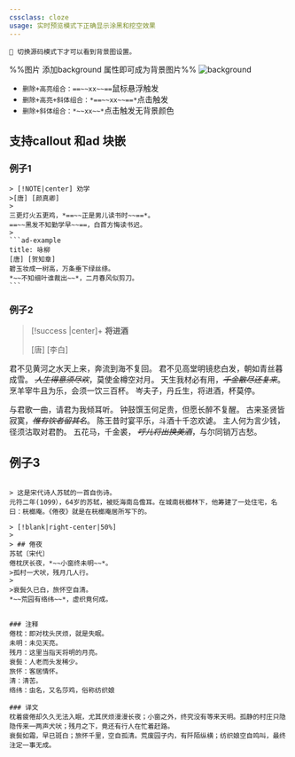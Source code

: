 ```yaml
---
cssclass: cloze
usage: 实时预览模式下正确显示涂黑和挖空效果
---
```

```ad-warning
📢 切换源码模式下才可以看到背景图设置。
```
%%图片 添加background 属性即可成为背景图片%%
![background](https://tse1-mm.cn.bing.net/th/id/R-C.6efa0c2cfb60cb3faaecdf2aa9cfc3b9?rik=9Cd9HUeCKeuPyQ&riu=http%3a%2f%2fwww.gufengjia.com%2fd%2ffile%2fimages%2f201907011313%2f13-1P130111033.jpg&ehk=GbLP6tUTEmWg8vRe6yI9rGdKyp9%2b579tqm3JbNkYM2Y%3d&risl=&pid=ImgRaw&r=0)


- `删除+高亮组合：==~~xx~~==`鼠标悬浮触发
- `删除+高亮+斜体组合：*==~~xx~~==*`点击触发
- `删除+斜体组合：*~~xx~~*`点击触发无背景颜色

## 支持callout 和ad 块嵌
### 例子1 
````ad-flex
> [!NOTE|center] 劝学
>[唐] [颜真卿]
>
三更灯火五更鸡，*==~~正是男儿读书时~~==*。
==~~黑发不知勤学早~~==，白首方悔读书迟。
>
```ad-example
title: 咏柳
[唐] [贺知章]
碧玉妆成一树高，万条垂下绿丝绦。
*~~不知细叶谁裁出~~*，二月春风似剪刀。
```
````

### 例子2
> [!success |center]+  **将进酒**
>
>[唐] [李白]
>
君不见黄河之水天上来，奔流到海不复回。
君不见高堂明镜悲白发，朝如青丝暮成雪。
*~~人生得意须尽欢~~*，莫使金樽空对月。
天生我材必有用，*~~千金散尽还复来~~*。
烹羊宰牛且为乐，会须一饮三百杯。
岑夫子，丹丘生，将进酒，杯莫停。
>
与君歌一曲，请君为我倾耳听。
钟鼓馔玉何足贵，但愿长醉不复醒。
古来圣贤皆寂寞，*~~惟有饮者留其名~~*。
陈王昔时宴平乐，斗酒十千恣欢谑。
主人何为言少钱，径须沽取对君酌。
五花马，千金裘，
*~~呼儿将出换美酒~~*，与尔同销万古愁。 

## 例子3

```ad-blank

> 这是宋代诗人苏轼的一首自伤诗。
元符二年(1099），64岁的苏轼，被贬海南岛儋耳。在城南桄榔林下，他筹建了一处住宅，名曰：桄榔庵。《倦夜》就是在桄榔庵居所写下的。

> [!blank|right-center|50%] 
> 
> ## 倦夜
苏轼〔宋代〕
倦枕厌长夜，*~~小窗终未明~~*。
>孤村一犬吠，残月几人行。
>
>衰鬓久已白，旅怀空自清。
*~~荒园有络纬~~*，虚织竟何成。


### 注释
倦枕：即对枕头厌烦，就是失眠。
未明：未见天亮。
残月：这里当指天将明的月亮。
衰鬓：人老而头发稀少。
旅怀：客居情怀。
清：清苦。
络纬：虫名，又名莎鸡，俗称纺织娘

### 译文
枕着疲倦却久久无法入眠，尤其厌烦漫漫长夜；小窗之外，终究没有等来天明。孤静的村庄只隐隐传来一两声犬吠；残月之下，竟还有行人在忙着赶路。
衰鬓如霜，早已斑白；旅怀千里，空自孤清。荒废园子内，有阡陌纵横；纺织娘空自鸣叫，最终注定一事无成。

```
